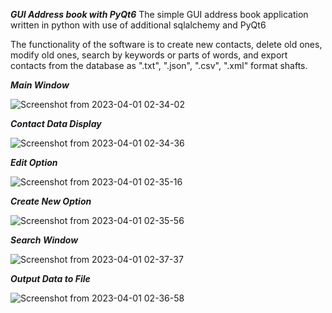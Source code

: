 ___GUI  Address book with PyQt6___
The simple GUI address book application written in python with use of additional sqlalchemy and PyQt6

The functionality of the software is to create new contacts, delete old ones, modify old ones, search 
by keywords or parts of words, and export contacts from the database as ".txt", ".json", ".csv", ".xml" format shafts.

___Main Window___

![Screenshot from 2023-04-01 02-34-02](https://user-images.githubusercontent.com/113013199/229257370-01bca0fe-b9a8-44b4-a333-6fa89305049c.png)

___Contact Data Display___

![Screenshot from 2023-04-01 02-34-36](https://user-images.githubusercontent.com/113013199/229270148-936bf65c-746f-4406-8c17-066ab766c9ed.png)


___Edit Option___

![Screenshot from 2023-04-01 02-35-16](https://user-images.githubusercontent.com/113013199/229270174-c9ed14ab-c290-4284-860d-414945acd143.png)


___Create New Option___

![Screenshot from 2023-04-01 02-35-56](https://user-images.githubusercontent.com/113013199/229270202-b27263cb-12fd-4ed8-aa85-b773da9349f6.png)

___Search Window___

![Screenshot from 2023-04-01 02-37-37](https://user-images.githubusercontent.com/113013199/229270256-027ce0e6-57d7-4fa5-85b1-3cd454f50792.png)

___Output Data to File___

![Screenshot from 2023-04-01 02-36-58](https://user-images.githubusercontent.com/113013199/229270293-8ace7fb8-de49-4f68-80c6-420a674c7c34.png)
